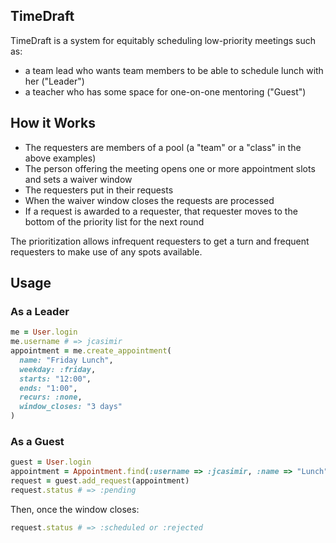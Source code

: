 ## TimeDraft

TimeDraft is a system for equitably scheduling low-priority meetings such as:

* a team lead who wants team members to be able to schedule lunch with her ("Leader")
* a teacher who has some space for one-on-one mentoring ("Guest")

## How it Works

* The requesters are members of a pool (a "team" or a "class" in the above examples)
* The person offering the meeting opens one or more appointment slots and sets a waiver window
* The requesters put in their requests
* When the waiver window closes the requests are processed
* If a request is awarded to a requester, that requester moves to the bottom of the
priority list for the next round

The prioritization allows infrequent requesters to get a turn and frequent requesters
to make use of any spots available.

## Usage

### As a Leader

```ruby
me = User.login
me.username # => jcasimir
appointment = me.create_appointment(
  name: "Friday Lunch",
  weekday: :friday,
  starts: "12:00",
  ends: "1:00",
  recurs: :none,
  window_closes: "3 days"
)
```

### As a Guest

```ruby
guest = User.login
appointment = Appointment.find(:username => :jcasimir, :name => "Lunch")
request = guest.add_request(appointment)
request.status # => :pending
```

Then, once the window closes:

```ruby
request.status # => :scheduled or :rejected
```
